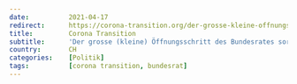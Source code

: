 ```yaml
---
date:          2021-04-17
redirect:      https://corona-transition.org/der-grosse-kleine-offnungsschritt-des-bundesrates-sorgt-bei-den-linken-fur
title:         Corona Transition
subtitle:      'Der grosse (kleine) Öffnungsschritt des Bundesrates sorgt bei den Linken für heisse Köpfe'
country:       CH
categories:    [Politik]
tags:          [corona transition, bundesrat]
---
```

